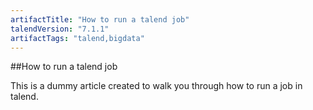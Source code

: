 ```yaml
---
artifactTitle: "How to run a talend job"
talendVersion: "7.1.1"
artifactTags: "talend,bigdata"
---
```


##How to run a talend job

This is a dummy article created to walk you through how to run a job in talend.
